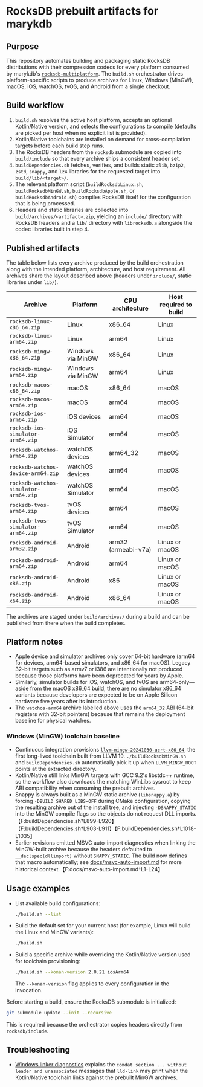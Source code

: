 # RocksDB prebuilt artifacts for marykdb

## Purpose
This repository automates building and packaging static RocksDB distributions with their compression codecs for every platform consumed by marykdb's [`rocksdb-multiplatform`](https://github.com/marykdb/rocksdb-multiplatform). The `build.sh` orchestrator drives platform-specific scripts to produce archives for Linux, Windows (MinGW), macOS, iOS, watchOS, tvOS, and Android from a single checkout.

## Build workflow
1. `build.sh` resolves the active host platform, accepts an optional Kotlin/Native version, and selects the configurations to compile (defaults are picked per host when no explicit list is provided).
2. Kotlin/Native toolchains are installed on demand for cross-compilation targets before each build step runs.
3. The RocksDB headers from the `rocksdb` submodule are copied into `build/include` so that every archive ships a consistent header set.
4. `buildDependencies.sh` fetches, verifies, and builds static `zlib`, `bzip2`, `zstd`, `snappy`, and `lz4` libraries for the requested target into `build/lib/<target>/`.
5. The relevant platform script (`buildRocksdbLinux.sh`, `buildRocksdbMinGW.sh`, `buildRocksdbApple.sh`, or `buildRocksdbAndroid.sh`) compiles RocksDB itself for the configuration that is being processed.
6. Headers and static libraries are collected into `build/archives/<artifact>.zip`, yielding an `include/` directory with RocksDB headers and a `lib/` directory with `librocksdb.a` alongside the codec libraries built in step 4.

## Published artifacts
The table below lists every archive produced by the build orchestration along with the intended platform, architecture, and host requirement. All archives share the layout described above (headers under `include/`, static libraries under `lib/`).

| Archive | Platform | CPU architecture | Host required to build |
| --- | --- | --- | --- |
| `rocksdb-linux-x86_64.zip` | Linux | x86_64 | Linux |
| `rocksdb-linux-arm64.zip` | Linux | arm64 | Linux |
| `rocksdb-mingw-x86_64.zip` | Windows via MinGW | x86_64 | Linux |
| `rocksdb-mingw-arm64.zip` | Windows via MinGW | arm64 | Linux |
| `rocksdb-macos-x86_64.zip` | macOS | x86_64 | macOS |
| `rocksdb-macos-arm64.zip` | macOS | arm64 | macOS |
| `rocksdb-ios-arm64.zip` | iOS devices | arm64 | macOS |
| `rocksdb-ios-simulator-arm64.zip` | iOS Simulator | arm64 | macOS |
| `rocksdb-watchos-arm64.zip` | watchOS devices | arm64_32 | macOS |
| `rocksdb-watchos-device-arm64.zip` | watchOS devices | arm64 | macOS |
| `rocksdb-watchos-simulator-arm64.zip` | watchOS Simulator | arm64 | macOS |
| `rocksdb-tvos-arm64.zip` | tvOS devices | arm64 | macOS |
| `rocksdb-tvos-simulator-arm64.zip` | tvOS Simulator | arm64 | macOS |
| `rocksdb-android-arm32.zip` | Android | arm32 (armeabi-v7a) | Linux or macOS |
| `rocksdb-android-arm64.zip` | Android | arm64 | Linux or macOS |
| `rocksdb-android-x86.zip` | Android | x86 | Linux or macOS |
| `rocksdb-android-x64.zip` | Android | x86_64 | Linux or macOS |

The archives are staged under `build/archives/` during a build and can be published from there when the build completes.

## Platform notes
- Apple device and simulator archives only cover 64-bit hardware (arm64 for devices, arm64-based simulators, and x86_64 for macOS). Legacy 32-bit targets such as armv7 or i386 are intentionally not produced because those platforms have been deprecated for years by Apple.
- Similarly, simulator builds for iOS, watchOS, and tvOS are arm64-only—aside from the macOS x86_64 build, there are no simulator x86_64 variants because developers are expected to be on Apple Silicon hardware five years after its introduction.
- The `watchos-arm64` archive labelled above uses the `arm64_32` ABI (64-bit registers with 32-bit pointers) because that remains the deployment baseline for physical watches.

### Windows (MinGW) toolchain baseline
- Continuous integration provisions [`llvm-mingw-20241030-ucrt-x86_64`](https://github.com/mstorsjo/llvm-mingw/releases/tag/20241030), the first long-lived toolchain built from LLVM 19. `./buildRocksdbMinGW.sh` and `buildDependencies.sh` automatically pick it up when `LLVM_MINGW_ROOT` points at the extracted directory.
- Kotlin/Native still links MinGW targets with GCC 9.2's libstdc++ runtime, so the workflow also downloads the matching WinLibs sysroot to keep ABI compatibility when consuming the prebuilt archives.
- Snappy is always built as a MinGW static archive (`libsnappy.a`) by forcing `-DBUILD_SHARED_LIBS=OFF` during CMake configuration, copying the resulting archive out of the install tree, and injecting `-DSNAPPY_STATIC` into the MinGW compile flags so the objects do not request DLL imports. 【F:buildDependencies.sh†L899-L920】【F:buildDependencies.sh†L903-L911】【F:buildDependencies.sh†L1018-L1035】
- Earlier revisions emitted MSVC auto-import diagnostics when linking the MinGW-built archive because the headers defaulted to `__declspec(dllimport)` without `SNAPPY_STATIC`. The build now defines that macro automatically; see [docs/msvc-auto-import.md](docs/msvc-auto-import.md) for more historical context.【F:docs/msvc-auto-import.md†L1-L24】

## Usage examples
- List available build configurations:
  ```bash
  ./build.sh --list
  ```
- Build the default set for your current host (for example, Linux will build the Linux and MinGW variants):
  ```bash
  ./build.sh
  ```
- Build a specific archive while overriding the Kotlin/Native version used for toolchain provisioning:
  ```bash
  ./build.sh --konan-version 2.0.21 iosArm64
  ```
  The `--konan-version` flag applies to every configuration in the invocation.

Before starting a build, ensure the RocksDB submodule is initialized:
```bash
git submodule update --init --recursive
```
This is required because the orchestrator copies headers directly from `rocksdb/include`.

## Troubleshooting
- [Windows linker diagnostics](docs/windows-linker-diagnostics.md) explains the `comdat section ... without leader and unassociated`
  messages that `lld-link` may print when the Kotlin/Native toolchain links against the
  prebuilt MinGW archives.
